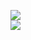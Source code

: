[![](https://img.shields.io/badge/Made%20With-Github%20Spray-lightgrey.svg?style=for-the-badge&logo=github)](https://github.com/Annihil/github-spray#28379)  
[![](https://i.imgur.com/2DrTn0Z.gif)](https://github.com/Annihil/github-spray)